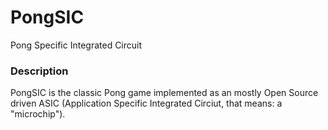 # PongSIC
Pong Specific Integrated Circuit

### Description
PongSIC is the classic Pong game implemented as an mostly Open Source driven ASIC (Application Specific Integrated Circiut, that means: a "microchip").
